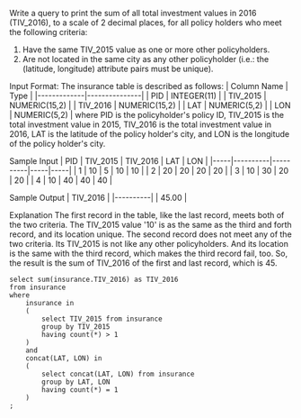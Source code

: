 Write a query to print the sum of all total investment values in 2016 (TIV_2016), to a scale of 2 decimal places, for all policy holders who meet the following criteria:
1. Have the same TIV_2015 value as one or more other policyholders.
2. Are not located in the same city as any other policyholder (i.e.: the (latitude, longitude) attribute pairs must be unique).

Input Format:
The insurance table is described as follows:
| Column Name | Type          |
|-------------|---------------|
| PID         | INTEGER(11)   |
| TIV_2015    | NUMERIC(15,2) |
| TIV_2016    | NUMERIC(15,2) |
| LAT         | NUMERIC(5,2)  |
| LON         | NUMERIC(5,2)  |
where PID is the policyholder's policy ID, TIV_2015 is the total investment value in 2015, TIV_2016 is the total investment value in 2016, LAT is the latitude of the policy holder's city, and LON is the longitude of the policy holder's city.

Sample Input
| PID | TIV_2015 | TIV_2016 | LAT | LON |
|-----|----------|----------|-----|-----|
| 1   | 10       | 5        | 10  | 10  |
| 2   | 20       | 20       | 20  | 20  |
| 3   | 10       | 30       | 20  | 20  |
| 4   | 10       | 40       | 40  | 40  |

Sample Output
| TIV_2016 |
|----------|
| 45.00    |

Explanation
The first record in the table, like the last record, meets both of the two criteria.
The TIV_2015 value '10' is as the same as the third and forth record, and its location unique.
The second record does not meet any of the two criteria. Its TIV_2015 is not like any other policyholders.
And its location is the same with the third record, which makes the third record fail, too.
So, the result is the sum of TIV_2016 of the first and last record, which is 45.


```
select sum(insurance.TIV_2016) as TIV_2016
from insurance
where
    insurance in
    (
        select TIV_2015 from insurance
        group by TIV_2015
        having count(*) > 1
    )
    and
    concat(LAT, LON) in
    (
        select concat(LAT, LON) from insurance
        group by LAT, LON
        having count(*) = 1
    )
;
```







